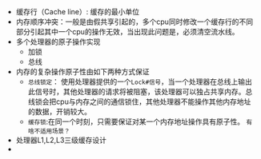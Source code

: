 - 缓存行（Cache line）: 缓存的最小单位
- 内存顺序冲突：一般是由假共享引起的，多个cpu同时修改一个缓存行的不同部分引起其中一个cpu的操作无效，当出现此问题是，必须清空流水线。
- 多个处理器的原子操作实现
  - 加锁
  - 总线
- 内存的复杂操作原子性由如下两种方式保证
  - ```总线锁定```： 使用处理器提供的一个```Lock#信号```，当一个处理器在总线上输出此信号时，其他处理器的请求将被阻塞，该处理器可以独占共享内存。总线锁会把cpu与内存之间的通信锁住，其他处理器不能操作其他内存地址的数据，开销较大。
  - ```缓存锁```:在同一个时刻，只需要保证对某一个内存地址操作具有原子性。 ```有啥不适用场景？```
- 处理器L1,L2,L3三级缓存设计
- 